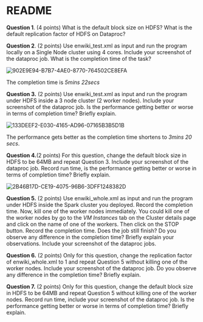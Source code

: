 # README
**Question 1**. (4 points) What is the default block size on HDFS? What is the default replication factor of HDFS on Dataproc?



**Question 2**. (2 points) Use enwiki_test.xml as input and run the program locally on a Single Node cluster using 4 cores. Include your screenshot of the dataproc job. What is the completion time of the task?

![902E9E94-B7B7-4AE0-8770-764502CE8EFA](https://user-images.githubusercontent.com/90008408/164945930-6a4e3df4-f201-48b3-9b2c-28a248b00b77.png)

The completion time is *5mins 22secs*

**Question 3.** (2 points) Use enwiki_test.xml as input and run the program under HDFS inside a 3 node cluster (2 worker nodes). Include your screenshot of the dataproc job. Is the performance getting better or worse in terms of completion time? Briefly explain.

![133DEEF2-E030-4165-AD96-07165B3B5D1B](https://user-images.githubusercontent.com/90008408/164945933-dc2d5a6e-6226-4f96-ab0d-6ba8f8364589.png)

The performance gets better as the completion time shortens to *3mins 20 secs*. 


**Question 4.**(2 points) For this question, change the default block size in HDFS to be 64MB and repeat Question 3. Include your screenshot of the dataproc job. Record run time, is the performance getting better or worse in terms of completion time? Briefly explain.

![2B46B17D-CE19-4075-96B6-3DFF1248382D](https://user-images.githubusercontent.com/90008408/164945936-833c72d5-9950-4cf1-93ac-49aa3cf6cb39.png)


**Question 5.** (2 points) Use enwiki_whole.xml as input and run the program under HDFS inside the Spark cluster you deployed. Record the completion time. Now, kill one of the worker nodes immediately. You could kill one of the worker nodes by go to the *VM Instances* tab on the Cluster details page and click on the name of one of the workers. Then click on the STOP button. Record the completion time. Does the job still finish? Do you observe any difference in the completion time? Briefly explain your observations. Include your screenshot of the dataproc jobs.



**Question 6.** (2 points) Only for this question, change the replication factor of enwiki_whole.xml to 1 and repeat Question 5 without killing one of the worker nodes. Include your screenshot of the dataproc job. Do you observe any difference in the completion time? Briefly explain.

**Question 7.** (2 points) Only for this question, change the default block size in HDFS to be 64MB and repeat Question 5 without killing one of the worker nodes. Record run time, include your screenshot of the dataproc job. Is the performance getting better or worse in terms of completion time? Briefly explain.




